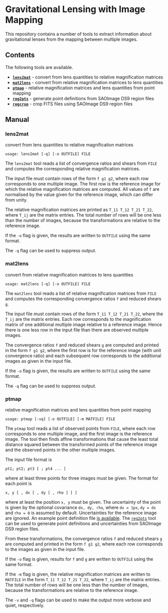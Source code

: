 Gravitational Lensing with Image Mapping
========================================

This repository contains a number of tools to extract information about 
gravitational lenses from the mapping between multiple images.


Contents
--------

The following tools are available.

-   [**`lens2mat`**](#lens2mat) -
    convert from lens quantities to relative magnification matrices
-   [**`mat2lens`**](#mat2lens) -
    convert from relative magnification matrices to lens quantities
-   [**`ptmap`**](#ptmap) -
    relative magnification matrices and lens quantities from point mapping
-   [**`reg2pts`**](#reg2pts) -
    generate point definitions from SAOImage DS9 region files
-   [**`regcrop`**](#regcrop) -
    crop FITS files using SAOImage DS9 region files


Manual
------

### lens2mat

convert from lens quantities to relative magnification matrices

    usage: lens2mat [-q] [-o OUTFILE] FILE

The `lens2mat` tool reads a list of convergence ratios and shears from `FILE`
and computes the corresponding relative magnification matrices.

The input file must contain rows of the form `f g1 g2`, where each row
corresponds to one multiple image. The first row is the reference image for
which the relative magnification matrices are computed. All values of `f` are
normalised by the value given for the reference image, which can differ from
unity.

The relative magnification matrices are printed as `T_11 T_12 T_21 T_22`, where
`T_ij` are the matrix entries. The total number of rows will be one less than
the number of images, because the transformations are relative to the reference
image.

If the `-o` flag is given, the results are written to `OUTFILE` using the same
format.

The `-q` flag can be used to suppress output.


### mat2lens

convert from relative magnification matrices to lens quantities

    usage: mat2lens [-q] [-o OUTFILE] FILE

The `mat2lens` tool reads a list of relative magnification matrices from `FILE`
and computes the corresponding convergence ratios `f` and reduced shears `g`.

The input file must contain rows of the form `T_11 T_12 T_21 T_22`, where the
`T_ij` are the matrix entries. Each row corresponds to the magnification matrix
of one additional multiple image relative to a reference image. Hence there is
one less row in the input file than there are observed multiple images.

The convergence ratios `f` and reduced shears `g` are computed and printed in
the form `f g1 g2`, where the first row is for the reference image (with unit
convergence ratio) and each subsequent row corresponds to the additional images
as given in the input file.

If the `-o` flag is given, the results are written to `OUTFILE` using the same
format.

The `-q` flag can be used to suppress output.


### ptmap

relative magnification matrices and lens quantities from point mapping

    usage: ptmap [-vq] [-o OUTFILE] [-m MATFILE] FILE

The `ptmap` tool reads a list of observed points from `FILE`, where each row
corresponds to one multiple image, and the first image is the reference image.
The tool then finds affine transformations that cause the least total distance
squared between the transformed points of the reference image and the observed
points in the other multiple images.

The input file format is

    pt1; pt2; pt3 [ ; pt4 ... ]

where at least three points for three images must be given. The format for each
point is

    x, y [ , dx [ , dy [ , rho ] ] ]

where at least the position `x, y` must be given. The uncertainty of the point
is given by the optional covariance `dx, dy, rho`, where `dx = 1px`, `dy = dx`
and `rho = 0` is assumed by default. Uncertainties for the reference image are
ignored. An example point definition file [is available](example/points.txt).
The [`reg2pts`](#re2pts) tool can be used to generate point definitions and
uncertainties from SAOImage DS9 region files.

From these transformations, the convergence ratios `f` and reduced shears `g`
are computed and printed in the form `f g1 g2`, where each row corresponds to
the images as given in the input file.

If the `-o` flag is given, results for `f` and `g` are written to `OUTFILE`
using the same format.

If the `-m` flag is given, the relative magnification matrices are written to
`MATFILE` in the form `T_11 T_12 T_21 T_22`, where `T_ij` are the matrix
entries. The total number of rows will be one less than the number of images,
because the transformations are relative to the reference image.

The `-v` and `-q` flags can be used to make the output more verbose and quiet,
respectively.

